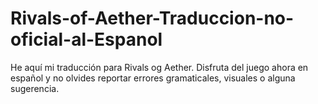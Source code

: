 # Rivals-of-Aether-Traduccion-no-oficial-al-Espanol
He aquí mi traducción para Rivals og Aether. Disfruta del juego ahora en español y no olvides reportar errores gramaticales, visuales o alguna sugerencia.
